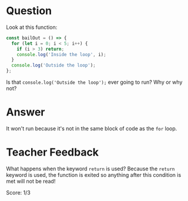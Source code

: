 # Question
Look at this function:

```js
const bailOut = () => {
  for (let i = 0; i < 5; i++) {
    if (i > 3) return;
    console.log('Inside the loop', i);
  }
  console.log('Outside the loop');
};
```

Is that `console.log('Outside the loop');` ever going to run? Why or why not?

# Answer
It won't run because it's not in the same block of code as the `for` loop.

# Teacher Feedback

What happens when the keyword `return` is used? Because the `return` keyword is used, the function is exited so anything after this condition is met will not be read!

Score: 1/3